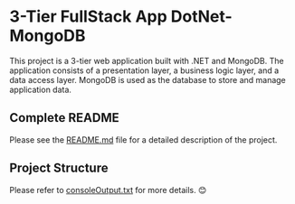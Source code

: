 # 3-Tier FullStack App DotNet-MongoDB

This project is a 3-tier web application built with .NET and MongoDB. The application consists of a presentation layer, a business logic layer, and a data access layer. MongoDB is used as the database to store and manage application data.

## Complete README

Please see the [README.md](https://github.com/ibtisamops/3TierFullStackApp-DotNet-MongoDB/blob/main/README.md) file for a detailed description of the project.


## Project Structure

Please refer to [consoleOutput.txt](https://github.com/ibtisamops/3TierFullStackApp-DotNet-MongoDB/blob/main/consoleOutput.txt) for more details. 😊
